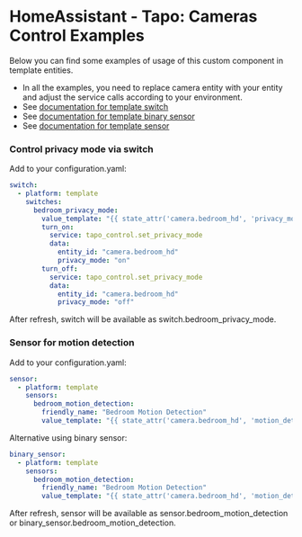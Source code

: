 # HomeAssistant - Tapo: Cameras Control Examples

Below you can find some examples of usage of this custom component in template entities.

- In all the examples, you need to replace camera entity with your entity and adjust the service calls according to your environment.
- See [documentation for template switch](https://www.home-assistant.io/integrations/switch.template/)
- See [documentation for template binary sensor](https://www.home-assistant.io/integrations/binary_sensor.template/)
- See [documentation for template sensor](https://www.home-assistant.io/integrations/template/)

### Control privacy mode via switch

Add to your configuration.yaml:

```yaml
switch:
  - platform: template
    switches:
      bedroom_privacy_mode:
        value_template: "{{ state_attr('camera.bedroom_hd', 'privacy_mode') == 'on' }}"
        turn_on:
          service: tapo_control.set_privacy_mode
          data:
            entity_id: "camera.bedroom_hd"
            privacy_mode: "on"
        turn_off:
          service: tapo_control.set_privacy_mode
          data:
            entity_id: "camera.bedroom_hd"
            privacy_mode: "off"
```

After refresh, switch will be available as switch.bedroom_privacy_mode.

### Sensor for motion detection

Add to your configuration.yaml:

```yaml
sensor:
  - platform: template
    sensors:
      bedroom_motion_detection:
        friendly_name: "Bedroom Motion Detection"
        value_template: "{{ state_attr('camera.bedroom_hd', 'motion_detection') }}"
```

Alternative using binary sensor:

```yaml
binary_sensor:
  - platform: template
    sensors:
      bedroom_motion_detection:
        friendly_name: "Bedroom Motion Detection"
        value_template: "{{ state_attr('camera.bedroom_hd', 'motion_detection') == 'on' }}"
```

After refresh, sensor will be available as sensor.bedroom_motion_detection or binary_sensor.bedroom_motion_detection.